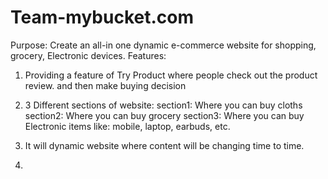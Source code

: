 # Team-mybucket.com

Purpose: Create an all-in one  dynamic e-commerce website for shopping, grocery, Electronic devices.
Features:
1. Providing a feature of Try Product where people check out the product review. and then make buying decision
2. 3 Different sections of website:
    section1: Where you can buy cloths
    section2: Where you can buy grocery
    section3: Where you can buy Electronic items like: mobile, laptop, earbuds, etc.

3. It will dynamic website where content will be changing time to time.
4. 